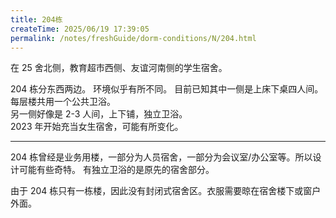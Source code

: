 ```yaml
---
title: 204栋
createTime: 2025/06/19 17:39:05
permalink: /notes/freshGuide/dorm-conditions/N/204.html
---
```


在 25 舍北侧，教育超市西侧、友谊河南侧的学生宿舍。  


204 栋分东西两边。
环境似乎有所不同。
目前已知其中一侧是上床下桌四人间。每层楼共用一个公共卫浴。  
另一侧好像是 2-3 人间，上下铺，独立卫浴。  
2023 年开始充当女生宿舍，可能有所变化。  

---

204 栋曾经是业务用楼，一部分为人员宿舍，一部分为会议室/办公室等。所以设计可能有些奇特。
有独立卫浴的是原先的宿舍部分。

由于 204 栋只有一栋楼，因此没有封闭式宿舍区。衣服需要晾在宿舍楼下或窗户外面。


